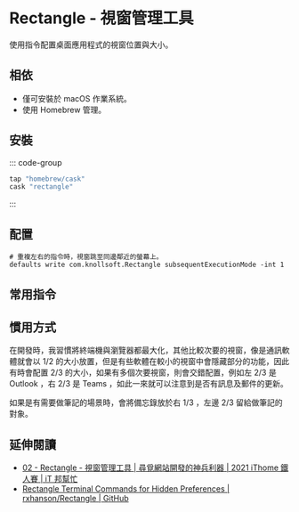 # Rectangle - 視窗管理工具 <Badge type="danger" text="macOS" /> <Badge type="warning" text="Homebrew" />

<Cover src="https://raw.githubusercontent.com/rxhanson/Rectangle/master/Rectangle/Assets.xcassets/AppIcon.appiconset/mac512pts2x.png" />

使用指令配置桌面應用程式的視窗位置與大小。

## 相依

- 僅可安裝於 macOS 作業系統。
- 使用 Homebrew 管理。

## 安裝

::: code-group

```ruby [Brewfile]
tap "homebrew/cask"
cask "rectangle"
```

:::

## 配置

```shellscript
# 重複左右的指令時，視窗跳至同邊鄰近的螢幕上。
defaults write com.knollsoft.Rectangle subsequentExecutionMode -int 1
```

## 常用指令

<!-- @include: ./sheet.md -->

## 慣用方式

在開發時，我習慣將終端機與瀏覽器都最大化，其他比較次要的視窗，像是通訊軟體就會以 1/2 的大小放置，但是有些軟體在較小的視窗中會隱藏部分的功能，因此有時會配置 2/3 的大小，如果有多個次要視窗，則會交錯配置，例如左 2/3 是 Outlook ，右 2/3 是 Teams ，如此一來就可以注意到是否有訊息及郵件的更新。

如果是有需要做筆記的場景時，會將備忘錄放於右 1/3 ，左邊 2/3 留給做筆記的對象。

## 延伸閱讀

- [02 - Rectangle - 視窗管理工具 | 尋覓網站開發的神兵利器 | 2021 iThome 鐵人賽 | iT 邦幫忙](https://ithelp.ithome.com.tw/articles/10266526)
- [Rectangle Terminal Commands for Hidden Preferences | rxhanson/Rectangle | GitHub](https://github.com/rxhanson/Rectangle/blob/master/TerminalCommands.md)
